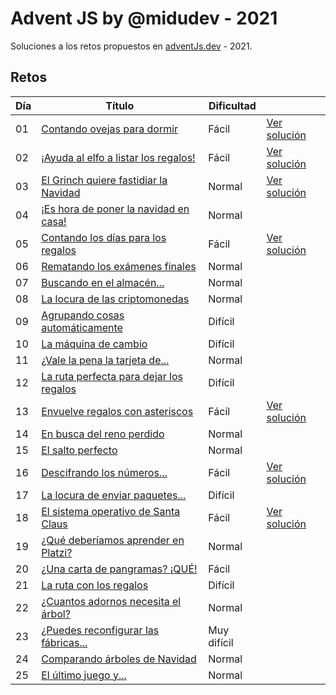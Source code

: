 # Advent JS by @midudev - 2021

Soluciones a los retos propuestos en [adventJs.dev](https://advent.dev) - 2021.

## Retos

| Día | Título                                                            | Dificultad  |                                       |
| --- | ----------------------------------------------------------------- | ----------- | ------------------------------------- |
| 01  | [Contando ovejas para dormir](challenges/01/README.md)            | Fácil       | [Ver solución](./challenges/01/01.js) |
| 02  | [¡Ayuda al elfo a listar los regalos!](challenges/02/README.md)   | Fácil       | [Ver solución](./challenges/02/02.js) |
| 03  | [El Grinch quiere fastidiar la Navidad](challenges/03/README.md)  | Normal      | [Ver solución](./challenges/03/03.js) |
| 04  | [¡Es hora de poner la navidad en casa!](challenges/04/README.md)  | Normal      |  |
| 05  | [Contando los días para los regalos](challenges/05/README.md)     | Fácil       | [Ver solución](./challenges/05/05.js) |
| 06  | [Rematando los exámenes finales](challenges/06/README.md)         | Normal      |  |
| 07  | [Buscando en el almacén...](challenges/07/README.md)              | Normal      |  |
| 08  | [La locura de las criptomonedas](challenges/08/README.md)         | Normal      |  |
| 09  | [Agrupando cosas automáticamente](challenges/09/README.md)        | Difícil     |  |
| 10  | [La máquina de cambio](challenges/10/README.md)                   | Difícil     |  |
| 11  | [¿Vale la pena la tarjeta de...](challenges/11/README.md)         | Normal      |  |
| 12  | [La ruta perfecta para dejar los regalos](challenges/12/README.md)| Difícil     |  |
| 13  | [Envuelve regalos con asteriscos](challenges/13/README.md)        | Fácil       | [Ver solución](./challenges/13/13.js) |
| 14  | [En busca del reno perdido](challenges/14/README.md)              | Normal      |  |
| 15  | [El salto perfecto](challenges/15/README.md)                      | Normal      |  |
| 16  | [Descifrando los números...](challenges/16/README.md)             | Fácil       | [Ver solución](./challenges/16/16.js) | 
| 17  | [La locura de enviar paquetes...](challenges/17/README.md)        | Difícil     |  |
| 18  | [El sistema operativo de Santa Claus](challenges/18/README.md)    | Fácil       | [Ver solución](./challenges/18/18.js) | 
| 19  | [¿Qué deberíamos aprender en Platzi?](challenges/19/README.md)    | Normal      |  |
| 20  | [¿Una carta de pangramas? ¡QUÉ!](challenges/20/README.md)         | Fácil       |  |
| 21  | [La ruta con los regalos](challenges/21/README.md)                | Difícil     |  |
| 22  | [¿Cuantos adornos necesita el árbol?](challenges/22/README.md)    | Normal      |  |
| 23  | [¿Puedes reconfigurar las fábricas...](challenges/23/README.md)   | Muy difícil |  |
| 24  | [Comparando árboles de Navidad](challenges/24/README.md)          | Normal      |  |
| 25  | [El último juego y...](challenges/25/README.md)                   | Normal      |  |
